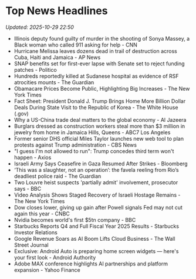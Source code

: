 # Top News Headlines

_Updated: 2025-10-29 22:50_

- Illinois deputy found guilty of murder in the shooting of Sonya Massey, a Black woman who called 911 asking for help - CNN
- Hurricane Melissa leaves dozens dead in trail of destruction across Cuba, Haiti and Jamaica - AP News
- SNAP benefits set for first-ever lapse with Senate set to reject funding patches - Politico
- Hundreds reportedly killed at Sudanese hospital as evidence of RSF atrocities mounts - The Guardian
- Obamacare Prices Become Public, Highlighting Big Increases - The New York Times
- Fact Sheet: President Donald J. Trump Brings Home More Billion Dollar Deals During State Visit to the Republic of Korea - The White House (.gov)
- Why a US-China trade deal matters to the global economy - Al Jazeera
- Burglars dressed as construction workers steal more than $3 million in jewelry from home in Jamaica Hills, Queens - ABC7 Los Angeles
- Former senior DHS official Miles Taylor launches new web tool to plan protests against Trump administration - CBS News
- "I guess I'm not allowed to run": Trump concedes third term won't happen - Axios
- Israeli Army Says Ceasefire in Gaza Resumed After Strikes - Bloomberg
- ‘This was a slaughter, not an operation’: the favela reeling from Rio’s deadliest police raid - The Guardian
- Two Louvre heist suspects 'partially admit' involvement, prosecutor says - BBC
- Video Analysis Shows Staged Recovery of Israeli Hostage Remains - The New York Times
- Dow closes lower, giving up gain after Powell signals Fed may not cut again this year - CNBC
- Nvidia becomes world's first $5tn company - BBC
- Starbucks Reports Q4 and Full Fiscal Year 2025 Results - Starbucks Investor Relations
- Google Revenue Soars as AI Boom Lifts Cloud Business - The Wall Street Journal
- Exclusive: Android Auto is preparing home screen widgets — here's your first look - Android Authority
- Adobe MAX conference highlights AI partnerships and platform expansion - Yahoo Finance